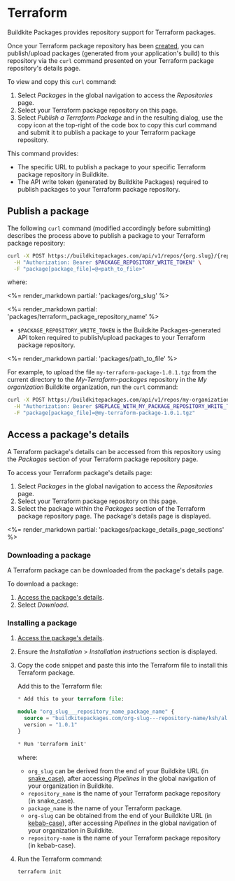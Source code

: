 # Terraform

Buildkite Packages provides repository support for Terraform packages.

Once your Terraform package repository has been [created](/docs/packages/manage-registries#create-a-repository), you can publish/upload packages (generated from your application's build) to this repository via the `curl` command presented on your Terraform package repository's details page.

To view and copy this `curl` command:

1. Select _Packages_ in the global navigation to access the _Repositories_ page.
1. Select your Terraform package repository on this page.
1. Select _Publish a Terraform Package_ and in the resulting dialog, use the copy icon at the top-right of the code box to copy this curl command and submit it to publish a package to your Terraform package repository.

This command provides:

- The specific URL to publish a package to your specific Terraform package repository in Buildkite.
- The API write token (generated by Buildkite Packages) required to publish packages to your Terraform package repository.

## Publish a package

The following `curl` command (modified accordingly before submitting) describes the process above to publish a package to your Terraform package repository:

```bash
curl -X POST https://buildkitepackages.com/api/v1/repos/{org.slug}/{repository.name}/packages.json \
  -H "Authorization: Bearer $PACKAGE_REPOSITORY_WRITE_TOKEN" \
  -F "package[package_file]=@<path_to_file>"
```

where:

<%= render_markdown partial: 'packages/org_slug' %>

<%= render_markdown partial: 'packages/terraform_package_repository_name' %>

- `$PACKAGE_REPOSITORY_WRITE_TOKEN` is the Buildkite Packages-generated API token required to publish/upload packages to your Terraform package repository.

<%= render_markdown partial: 'packages/path_to_file' %>

For example, to upload the file `my-terraform-package-1.0.1.tgz` from the current directory to the _My-Terraform-packages_ repository in the _My organization_ Buildkite organization, run the `curl` command:

```bash
curl -X POST https://buildkitepackages.com/api/v1/repos/my-organization/my-terraform-packages/packages.json \
  -H "Authorization: Bearer $REPLACE_WITH_MY_PACKAGE_REPOSITORY_WRITE_TOKEN" \
  -F "package[package_file]=@my-terraform-package-1.0.1.tgz"
```

## Access a package's details

A Terraform package's details can be accessed from this repository using the _Packages_ section of your Terraform package repository page.

To access your Terraform package's details page:

1. Select _Packages_ in the global navigation to access the _Repositories_ page.
1. Select your Terraform package repository on this page.
1. Select the package within the _Packages_ section of the Terraform package repository page. The package's details page is displayed.

<%= render_markdown partial: 'packages/package_details_page_sections' %>

### Downloading a package

A Terraform package can be downloaded from the package's details page.

To download a package:

1. [Access the package's details](#access-a-packages-details).
1. Select _Download_.

### Installing a package

1. [Access the package's details](#access-a-packages-details).
1. Ensure the _Installation_ > _Installation instructions_ section is displayed.
1. Copy the code snippet and paste this into the Terraform file to install this Terraform package.

    Add this to the Terraform file:

    ```terraform
    * Add this to your terraform file:

    module "org_slug___repository_name_package_name" {
      source = "buildkitepackages.com/org-slug---repository-name/ksh/all"
      version = "1.0.1"
    }

    * Run 'terraform init'
    ```

    where:
    * `org_slug` can be derived from the end of your Buildkite URL (in [snake_case](https://en.wikipedia.org/wiki/Letter_case#Snake_case)), after accessing _Pipelines_ in the global navigation of your organization in Buildkite.
    * `repository_name` is the name of your Terraform package repository (in snake_case).
    * `package_name` is the name of your Terraform package.
    * `org-slug` can be obtained from the end of your Buildkite URL (in [kebab-case](https://en.wikipedia.org/wiki/Letter_case#Kebab_case)), after accessing _Pipelines_ in the global navigation of your organization in Buildkite.
    * `repository-name` is the name of your Terraform package repository (in kebab-case).

1. Run the Terraform command:

    ```bash
    terraform init
    ```
